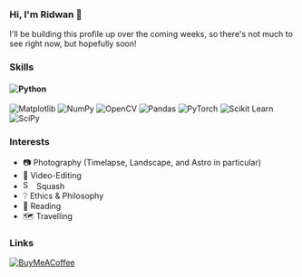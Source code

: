 ### Hi, I'm Ridwan 👋

I'll be building this profile up over the coming weeks, so there's not much to see right now, but hopefully soon!

<!--
**rbarbhuiyan/rbarbhuiyan** is a ✨ _special_ ✨ repository because its `README.md` (this file) appears on your GitHub profile.

Here are some ideas to get you started:

- 🔭 I’m currently working on ...
- 🌱 I’m currently learning ...
- 👯 I’m looking to collaborate on ...
- 🤔 I’m looking for help with ...
- 💬 Ask me about ...
- 📫 How to reach me: ...
- 😄 Pronouns: ...
- ⚡ Fun fact: ...
-->

### Skills

#### ![Python](https://img.shields.io/badge/python-3670A0?style=for-the-badge&logo=python&logoColor=ffdd54)

  ![Matplotlib](https://img.shields.io/badge/Matplotlib-%23ffffff.svg?style=for-the-badge&logo=Matplotlib&logoColor=black)
  ![NumPy](https://img.shields.io/badge/Numpy-777BB4?style=for-the-badge&logo=numpy&logoColor=white)
  ![OpenCV](https://img.shields.io/badge/OpenCV-27338e?style=for-the-badge&logo=OpenCV&logoColor=white)
  ![Pandas](https://img.shields.io/badge/Pandas-2C2D72?style=for-the-badge&logo=pandas&logoColor=white)
  ![PyTorch](https://img.shields.io/badge/PyTorch-EE4C2C?style=for-the-badge&logo=PyTorch&logoColor=white)
  ![Scikit Learn](https://img.shields.io/badge/scikit_learn-F7931E?style=for-the-badge&logo=scikit-learn&logoColor=white)
  ![SciPy](https://img.shields.io/badge/SciPy-654FF0?style=for-the-badge&logo=SciPy&logoColor=white)

<!--
<details>
  <summary>
  
  ![Python](https://img.shields.io/badge/python-3670A0?style=for-the-badge&logo=python&logoColor=ffdd54)
  
  </summary>

  ![NumPy](https://img.shields.io/badge/Numpy-777BB4?style=for-the-badge&logo=numpy&logoColor=white)
  ![SciPy](https://img.shields.io/badge/SciPy-654FF0?style=for-the-badge&logo=SciPy&logoColor=white)
  ![Pandas](https://img.shields.io/badge/Pandas-2C2D72?style=for-the-badge&logo=pandas&logoColor=white)
  ![PyTorch](https://img.shields.io/badge/PyTorch-EE4C2C?style=for-the-badge&logo=PyTorch&logoColor=white)
  ![Scikit Learn](https://img.shields.io/badge/scikit_learn-F7931E?style=for-the-badge&logo=scikit-learn&logoColor=white)
  ![Matplotlib](https://img.shields.io/badge/Matplotlib-%23ffffff.svg?style=for-the-badge&logo=Matplotlib&logoColor=black)
  ![OpenCV](https://img.shields.io/badge/OpenCV-27338e?style=for-the-badge&logo=OpenCV&logoColor=white)
</details>
-->

### Interests

 - 📷 Photography (Timelapse, Landscape, and Astro in particular)
 - 🎥 Video-Editing
 - <img src="https://github.com/rbarbhuiyan/rbarbhuiyan/assets/910048/51625867-28b2-4a23-ae0f-9870677c9ec2" alt="Squash Emoji from Flaticon" width="16"/>&nbsp; Squash
 - ❔ Ethics \& Philosophy
 - 📖 Reading
 - 🗺 Travelling



### Links

[![BuyMeACoffee](https://img.shields.io/badge/Buy%20Me%20a%20Coffee-1f9141?style=for-the-badge&logo=buy-me-a-coffee&logoColor=white)](https://www.buymeacoffee.com/Ididyne)
